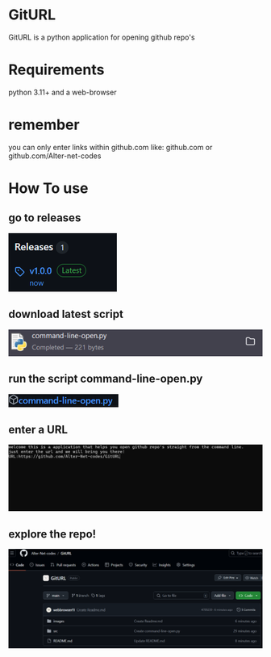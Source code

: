 # GitURL
GitURL is a python application for opening github repo's

# Requirements
python 3.11+
and a web-browser

# remember
you can only enter links within github.com like: github.com or github.com/Alter-net-codes

# How To use
## go to releases
![image1](https://github.com/Alter-Net-codes/GitURL/blob/main/images/image1.png)
## download latest script
![image2](https://github.com/Alter-Net-codes/GitURL/blob/main/images/image2.png)
## run the script command-line-open.py
![image3](https://github.com/Alter-Net-codes/GitURL/blob/main/images/image3.png)
## enter a URL
![image4](https://github.com/Alter-Net-codes/GitURL/blob/main/images/image4.png)
## explore the repo!
![image5](https://github.com/Alter-Net-codes/GitURL/blob/main/images/image5.png)
